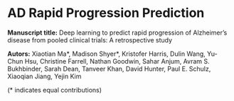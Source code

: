 # AD Rapid Progression Prediction

**Manuscript title:** Deep learning to predict rapid progression of Alzheimer’s disease from pooled clinical trials: A retrospective study

**Autors:** Xiaotian Ma*, Madison Shyer*, Kristofer Harris, Dulin Wang, Yu-Chun Hsu, Christine Farrell, Nathan Goodwin, Sahar Anjum, Avram S. Bukhbinder, Sarah Dean, Tanveer Khan, David Hunter, Paul E. Schulz, Xiaoqian Jiang, Yejin Kim

(* indicates equal contributions)
